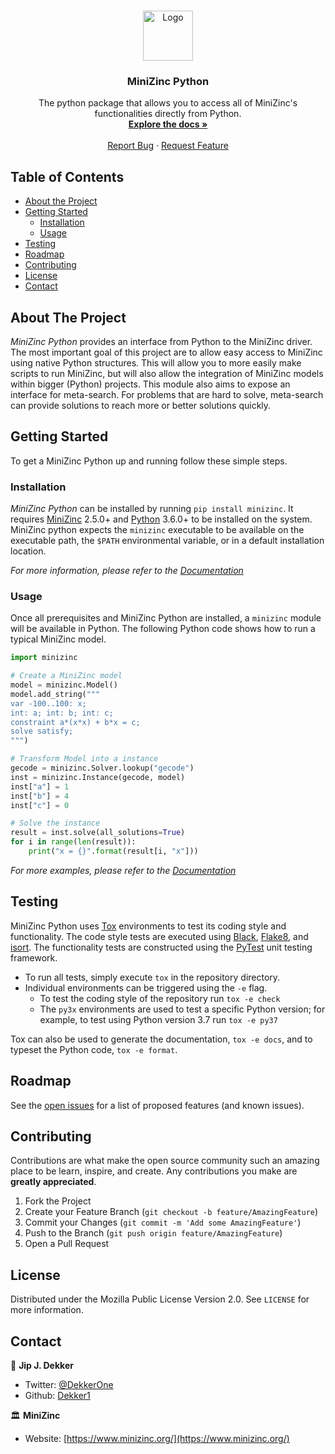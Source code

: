 <!-- PROJECT LOGO -->
<br />
<p align="center">
  <a href="https://github.com/MiniZinc/minizinc-python">
    <img src="https://www.minizinc.org/MiniZn_logo.png" alt="Logo" width="80" height="80">
  </a>

  <h3 align="center">MiniZinc Python</h3>

  <p align="center">
    The python package that allows you to access all of MiniZinc's functionalities directly from Python.
    <br />
    <a href="https://minizinc-python.readthedocs.io/en/latest/"><strong>Explore the docs »</strong></a>
    <br />
    <br />
    <a href="https://github.com/MiniZinc/minizinc-python/issues">Report Bug</a>
    ·
    <a href="https://github.com/MiniZinc/minizinc-python/issues">Request Feature</a>
  </p>
</p>


<!-- TABLE OF CONTENTS -->
## Table of Contents

* [About the Project](#about-the-project)
* [Getting Started](#getting-started)
  * [Installation](#installation)
  * [Usage](#usage)
* [Testing](#testing)
* [Roadmap](#roadmap)
* [Contributing](#contributing)
* [License](#license)
* [Contact](#contact)
<!-- * [Acknowledgements](#acknowledgements) -->


<!-- ABOUT THE PROJECT -->
## About The Project

_MiniZinc Python_ provides an interface from Python to the MiniZinc driver. The
most important goal of this project are to allow easy access to MiniZinc using
native Python structures. This will allow you to more easily make scripts to run
MiniZinc, but will also allow the integration of MiniZinc models within bigger
(Python) projects. This module also aims to expose an interface for meta-search.
For problems that are hard to solve, meta-search can provide solutions to reach
more or better solutions quickly.


<!-- GETTING STARTED -->
## Getting Started

To get a MiniZinc Python up and running follow these simple steps.

### Installation

_MiniZinc Python_ can be installed by running `pip install minizinc`. It
requires [MiniZinc](https://www.minizinc.org/) 2.5.0+ and
[Python](https://www.python.org/) 3.6.0+ to be installed on the system. MiniZinc
python expects the `minizinc` executable to be available on the executable path,
the `$PATH` environmental variable, or in a default installation location.

_For more information, please refer to the
[Documentation](https://minizinc-python.readthedocs.io/en/latest/)_


### Usage

Once all prerequisites and MiniZinc Python are installed, a `minizinc` module
will be available in Python. The following Python code shows how to run a
typical MiniZinc model.

```python
import minizinc

# Create a MiniZinc model
model = minizinc.Model()
model.add_string("""
var -100..100: x;
int: a; int: b; int: c;
constraint a*(x*x) + b*x = c;
solve satisfy;
""")

# Transform Model into a instance
gecode = minizinc.Solver.lookup("gecode")
inst = minizinc.Instance(gecode, model)
inst["a"] = 1
inst["b"] = 4
inst["c"] = 0

# Solve the instance
result = inst.solve(all_solutions=True)
for i in range(len(result)):
    print("x = {}".format(result[i, "x"]))
```

_For more examples, please refer to the
[Documentation](https://minizinc-python.readthedocs.io/en/latest/)_

<!-- TESTING INSTRUCTIONS -->
## Testing

MiniZinc Python uses [Tox](https://pypi.org/project/tox/) environments to test
its coding style and functionality. The code style tests are executed using
[Black](https://pypi.org/project/black/),
[Flake8](https://pypi.org/project/flake8/), and
[isort](https://pypi.org/project/isort/). The functionality tests are
constructed using the [PyTest]() unit testing framework.

  * To run all tests, simply execute `tox` in the repository directory.
  * Individual environments can be triggered using the `-e` flag.
    * To test the coding style of the repository run `tox -e check`
    * The `py3x` environments are used to test a specific Python version; for
      example, to test using Python version 3.7 run `tox -e py37`

Tox can also be used to generate the documentation, `tox -e docs`, and to
typeset the Python code, `tox -e format`.

<!-- ROADMAP -->
## Roadmap

See the [open issues](https://github.com/MiniZinc/minizinc-python/issues) for a
list of proposed features (and known issues).


<!-- CONTRIBUTING -->
## Contributing

Contributions are what make the open source community such an amazing place to
be learn, inspire, and create. Any contributions you make are **greatly
appreciated**.

1. Fork the Project
2. Create your Feature Branch (`git checkout -b feature/AmazingFeature`)
3. Commit your Changes (`git commit -m 'Add some AmazingFeature'`)
4. Push to the Branch (`git push origin feature/AmazingFeature`)
5. Open a Pull Request


<!-- LICENSE -->
## License

Distributed under the Mozilla Public License Version 2.0. See `LICENSE` for more information.


<!-- CONTACT -->
## Contact
👤 **Jip J. Dekker**
  * Twitter: [@DekkerOne](https://twitter.com/DekkerOne)
  * Github: [Dekker1](https://github.com/Dekker1)

🏛 **MiniZinc**
  * Website: [https://www.minizinc.org/](https://www.minizinc.org/)

<!-- ACKNOWLEDGEMENTS -->
<!-- ## Acknowledgements -->

<!-- * []() -->
<!-- * []() -->
<!-- * []() -->
